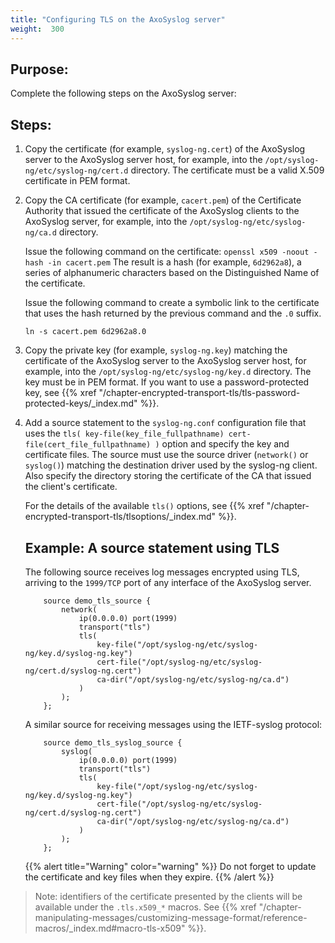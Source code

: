 ```yaml
---
title: "Configuring TLS on the AxoSyslog server"
weight:  300
---
```

<!-- DISCLAIMER: This file is based on the syslog-ng Open Source Edition documentation https://github.com/balabit/syslog-ng-ose-guides/commit/2f4a52ee61d1ea9ad27cb4f3168b95408fddfdf2 and is used under the terms of The syslog-ng Open Source Edition Documentation License. The file has been modified by Axoflow. -->


## Purpose:

Complete the following steps on the AxoSyslog server:



## Steps:

1.  Copy the certificate (for example, `syslog-ng.cert`) of the AxoSyslog server to the AxoSyslog server host, for example, into the `/opt/syslog-ng/etc/syslog-ng/cert.d` directory. The certificate must be a valid X.509 certificate in PEM format.

2.  Copy the CA certificate (for example, `cacert.pem`) of the Certificate Authority that issued the certificate of the AxoSyslog clients to the AxoSyslog server, for example, into the `/opt/syslog-ng/etc/syslog-ng/ca.d` directory.
    
    Issue the following command on the certificate: `openssl x509 -noout -hash -in cacert.pem` The result is a hash (for example, `6d2962a8`), a series of alphanumeric characters based on the Distinguished Name of the certificate.
    
    Issue the following command to create a symbolic link to the certificate that uses the hash returned by the previous command and the `.0` suffix.
    
    `ln -s cacert.pem 6d2962a8.0`

3.  Copy the private key (for example, `syslog-ng.key`) matching the certificate of the AxoSyslog server to the AxoSyslog server host, for example, into the `/opt/syslog-ng/etc/syslog-ng/key.d` directory. The key must be in PEM format. If you want to use a password-protected key, see {{% xref "/chapter-encrypted-transport-tls/tls-password-protected-keys/_index.md" %}}.

4.  Add a source statement to the `syslog-ng.conf` configuration file that uses the `tls( key-file(key_file_fullpathname) cert-file(cert_file_fullpathname) )` option and specify the key and certificate files. The source must use the source driver (`network()` or `syslog()`) matching the destination driver used by the syslog-ng client. Also specify the directory storing the certificate of the CA that issued the client's certificate.
    
    For the details of the available `tls()` options, see {{% xref "/chapter-encrypted-transport-tls/tlsoptions/_index.md" %}}.
    
    
    ## Example: A source statement using TLS
    
    The following source receives log messages encrypted using TLS, arriving to the `1999/TCP` port of any interface of the AxoSyslog server.
    
    ```shell
        source demo_tls_source {
            network(
                ip(0.0.0.0) port(1999)
                transport("tls")
                tls(
                    key-file("/opt/syslog-ng/etc/syslog-ng/key.d/syslog-ng.key")
                    cert-file("/opt/syslog-ng/etc/syslog-ng/cert.d/syslog-ng.cert")
                    ca-dir("/opt/syslog-ng/etc/syslog-ng/ca.d")
                )
            );
        };
    ```
    
    A similar source for receiving messages using the IETF-syslog protocol:
    
    ```shell
        source demo_tls_syslog_source {
            syslog(
                ip(0.0.0.0) port(1999)
                transport("tls")
                tls(
                    key-file("/opt/syslog-ng/etc/syslog-ng/key.d/syslog-ng.key")
                    cert-file("/opt/syslog-ng/etc/syslog-ng/cert.d/syslog-ng.cert")
                    ca-dir("/opt/syslog-ng/etc/syslog-ng/ca.d")        
                )
            );
        };
    ```
    
    
    {{% alert title="Warning" color="warning" %}}
Do not forget to update the certificate and key files when they expire.
    {{% /alert %}}

> Note: identifiers of the certificate presented by the clients will be available under the `.tls.x509_*` macros. See {{% xref "/chapter-manipulating-messages/customizing-message-format/reference-macros/_index.md#macro-tls-x509" %}}.
